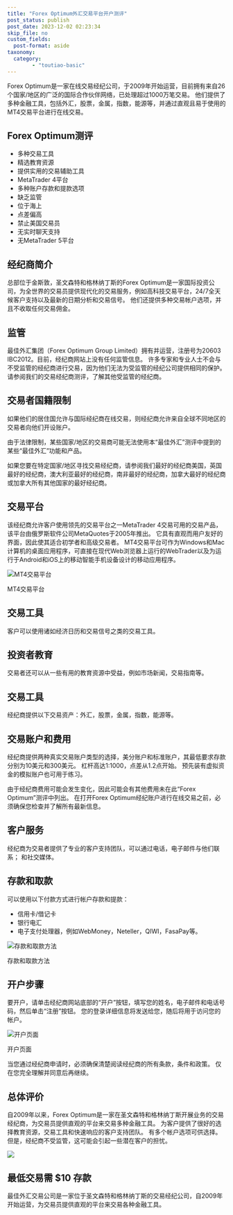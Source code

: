 ```yaml
---
title: "Forex Optimum外汇交易平台开户测评"
post_status: publish
post_date: 2023-12-02 02:23:34
skip_file: no
custom_fields: 
  post-format: aside
taxonomy:
  category:
        - "toutiao-basic"
---
```


Forex Optimum是一家在线交易经纪公司，于2009年开始运营，目前拥有来自26个国家/地区的广泛的国际合作伙伴网络，已处理超过1000万笔交易。 他们提供了多种金融工具，包括外汇，股票，金属，指数，能源等，并通过直观且易于使用的MT4交易平台进行在线交易。

## Forex Optimum测评

- 多种交易工具
- 精选教育资源
- 提供实用的交易辅助工具
- MetaTrader 4平台
- 多种账户存款和提款选项
- 缺乏监管
- 位于海上
- 点差偏高
- 禁止美国交易员
- 无实时聊天支持
- 无MetaTrader 5平台

## 经纪商简介

总部位于金斯敦，圣文森特和格林纳丁斯的Forex Optimum是一家国际投资公司，为全世界的交易员提供现代化的交易服务，例如高科技交易平台，24/7全天候客户支持以及最新的日期分析和交易信号。 他们还提供多种交易帐户选项，并且不收取任何交易佣金。

## 监管

最佳外汇集团（Forex Optimum Group Limited）拥有并运营，注册号为20603 IBC2012。目前，经纪商网站上没有任何监管信息。 许多专家和专业人士不会与不受监管的经纪商进行交易，因为他们无法为受监管的经纪公司提供相同的保护。 请参阅我们的交易经纪商测评，了解其他受监管的经纪商。

## 交易者国籍限制

如果他们的居住国允许与国际经纪商在线交易，则经纪商允许来自全球不同地区的交易者向他们开设账户。

由于法律限制，某些国家/地区的交易商可能无法使用本“最佳外汇”测评中提到的某些“最佳外汇”功能和产品。

如果您要在特定国家/地区寻找交易经纪商，请参阅我们最好的经纪商美国，英国最好的经纪商，澳大利亚最好的经纪商，南非最好的经纪商，加拿大最好的经纪商或加拿大所有其他国家的最好经纪商。

## 交易平台

该经纪商允许客户使用领先的交易平台之一MetaTrader 4交易可用的交易产品，该平台由俄罗斯软件公司MetaQuotes于2005年推出。 它具有直观而用户友好的界面，因此使其适合初学者和高级交易者。 MT4交易平台可作为Windows和Mac计算机的桌面应用程序，可直接在现代Web浏览器上运行的WebTrader以及为运行于Android和iOS上的移动智能手机设备设计的移动应用程序。

![MT4交易平台](https://cdn.fendou.la/funstoutiao/2020/11/Forex-Optimum-Review-Trading-Platform-.jpg "MT4交易平台")

MT4交易平台

## 交易工具

客户可以使用诸如经济日历和交易信号之类的交易工具。

## 投资者教育

交易者还可以从一些有用的教育资源中受益，例如市场新闻，交易指南等。

## 交易工具

经纪商提供以下交易资产：外汇，股票，金属，指数，能源等。

## 交易账户和费用

经纪商提供两种真实交易账户类型的选择，美分账户和标准账户，其最低要求存款分别为10美元和300美元。 杠杆高达1:1000，点差从1.2点开始。 预先装有虚拟资金的模拟账户也可用于练习。

由于经纪商费用可能会发生变化，因此可能会有其他费用未在此“Forex Optimum”测评中列出。 在打开Forex Optimum经纪账户进行在线交易之前，必须确保您检查并了解所有最新信息。

## 客户服务

经纪商为交易者提供了专业的客户支持团队，可以通过电话，电子邮件与他们联系； 和社交媒体。

## 存款和取款

可以使用以下付款方式进行帐户存款和提款：

- 信用卡/借记卡
- 银行电汇
- 电子支付处理器，例如WebMoney，Neteller，QIWI，FasaPay等。

![存款和取款方法](https://cdn.fendou.la/funstoutiao/2020/11/Forex-Optimum-Review-Deposit-and-Withdrawal-Methods.jpg "存款和取款方法")

存款和取款方法

## 开户步骤

要开户，请单击经纪商网站底部的“开户”按钮，填写您的姓名，电子邮件和电话号码，然后单击“注册”按钮。 您的登录详细信息将发送给您，随后将用于访问您的帐户。

![开户页面](https://cdn.fendou.la/funstoutiao/2020/11/Forex-Optimum-Review-Account-Opening-Page.jpg "开户页面")

开户页面

当您通过经纪商申请时，必须确保清楚阅读经纪商的所有条款，条件和政策。 仅在您完全理解并同意后再继续。

## 总体评价

自2009年以来，Forex Optimum是一家在圣文森特和格林纳丁斯开展业务的交易经纪商，为交易员提供直观的平台来交易多种金融工具。 为客户提供了很好的选择教育资源，交易工具和快速响应的客户支持团队。 有多个帐户选项可供选择。 但是，经纪商不受监管，这可能会引起一些潜在客户的担忧。

![](https://cdn.fendou.la/funstoutiao/2020/11/Forex-Optimum-Logo.png)

## 最低交易需 **$10** 存款

最佳外汇交易公司是一家位于圣文森特和格林纳丁斯的交易经纪公司，自2009年开始运营，为交易员提供直观的平台来交易各种金融工具。
